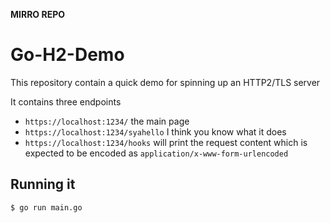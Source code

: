 **MIRRO REPO**

# Go-H2-Demo
This repository contain a quick demo for spinning up an HTTP2/TLS server

It contains three endpoints  
- `https://localhost:1234/` the main page
- `https://localhost:1234/syahello` I think you know what it does
- `https://localhost:1234/hooks` will print the request content which is expected to be encoded as `application/x-www-form-urlencoded`


## Running it
```bash
$ go run main.go
```

